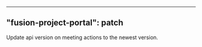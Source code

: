 
---
"fusion-project-portal": patch
--- 
Update api version on meeting actions to the newest version.
